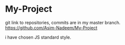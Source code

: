 # My-Project

git link to repositories, commits are in my master branch.
https://github.com/Asim-Nadeem/My-Project

i have chosen JS standard style.
